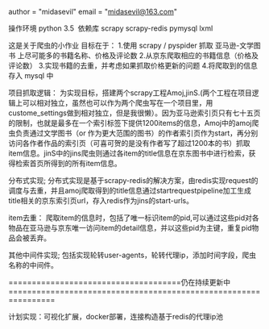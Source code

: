 
author = "midasevil"
email = "midasevil@163.com"

操作环境  python 3.5  依赖库 scrapy scrapy-redis pymysql lxml

这是关于爬虫的小作业
目标在于：
1.使用 scrapy / pyspider 抓取 亚马逊-文学图书 上尽可能多的书籍名称、价格及评论数
2.从京东爬取相应的书籍信息（价格及评论数）
3.实现书籍的去重，并考虑如果抓取价格更新的问题
4.将爬取到的信息存入 mysql 中



项目抓取逻辑：
为实现目标，搭建两个scrapy工程Amoj,jinS.(两个工程在项目逻辑上可以相对独立，虽然也可以作为两个爬虫写在一个项目里，用custome_settings做到相对独立，但是我很懒）。因为亚马逊索引页只有七十五页的限制，也就是最多在一个索引标签下提供1200items的信息，Amoj中的amoj爬虫负责通过文学图书（or 作为更大范围的图书）的作者索引页作为start，再分别访问各作者作品的索引页（可喜可贺的是没有作者写了超过1200本的书）抓取item信息。jinS中的jins爬虫则通过各item的title信息在京东图书中进行检索，获得检索首页所得到的所有item信息。



分布式实现;
分布式实现是基于scrapy-redis的解决方案，由redis实现request的调度与去重，并且amoj爬取得到的title信息通过startrequestpipeline加工生成title相关的京东索引页url，存入redis作为jins的start-urls。



item去重：
爬取item的信息时，包括了唯一标识item的pid,可以通过这些pid对各物品在亚马逊与京东唯一访问item的detail信息，并以这些pid为主键，重复pid物品会被丢弃。



其他中间件实现;
包括实现轮转user-agents，轮转代理ip，添加时间字段，爬虫名称的中间件。



=====================================仍在持续更新中================================================================

计划实现：可视化扩展，docker部署，连接构造基于redis的代理ip池
